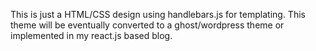 This is just a HTML/CSS design using handlebars.js for templating. This theme will be eventually converted to a ghost/wordpress theme or implemented in my react.js based blog.
